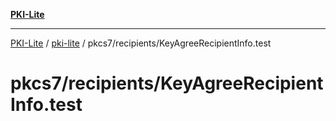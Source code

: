 [**PKI-Lite**](../../../../README.md)

---

[PKI-Lite](../../../../README.md) / [pki-lite](../../../README.md) / pkcs7/recipients/KeyAgreeRecipientInfo.test

# pkcs7/recipients/KeyAgreeRecipientInfo.test
